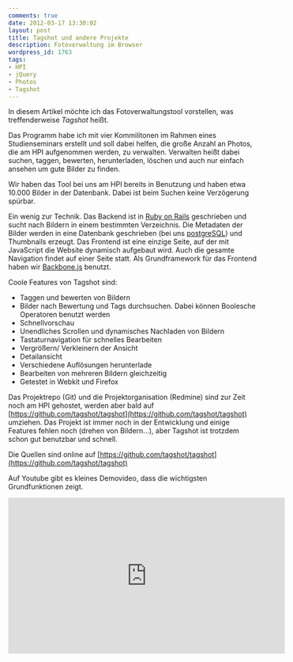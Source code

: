 ```yaml
---
comments: true
date: 2012-03-17 13:30:02
layout: post
title: Tagshot und andere Projekte
description: Fotoverwaltung im Browser
wordpress_id: 1763
tags:
- HPI
- jQuery
- Photos
- Tagshot
---
```


In diesem Artikel möchte ich das Fotoverwaltungstool vorstellen, was treffenderweise _Tagshot_ heißt.

Das Programm habe ich mit vier Kommilitonen im Rahmen eines Studienseminars erstellt und soll dabei helfen, die große Anzahl an Photos, die am HPI aufgenommen werden, zu verwalten. Verwalten heißt dabei suchen, taggen, bewerten, herunterladen, löschen und auch nur einfach ansehen um gute Bilder zu finden.

Wir haben das Tool bei uns am HPI bereits in Benutzung und haben etwa 10.000 Bilder in der Datenbank. Dabei ist beim Suchen keine Verzögerung spürbar.

Ein wenig zur Technik. Das Backend ist in [Ruby on Rails](http://rubyonrails.org/) geschrieben und sucht nach Bildern in einem bestimmten Verzeichnis. Die Metadaten der Bilder werden in eine Datenbank geschrieben (bei uns [postgreSQL](http://www.postgresql.org/)) und Thumbnails erzeugt. Das Frontend ist eine einzige Seite, auf der mit JavaScript die Website dynamisch aufgebaut wird. Auch die gesamte Navigation findet auf einer Seite statt. Als Grundframework für das Frontend haben wir [Backbone.js](http://documentcloud.github.com/backbone/) benutzt.

Coole Features von Tagshot sind:

  * Taggen und bewerten von Bildern
  * Bilder nach Bewertung und Tags durchsuchen. Dabei können Boolesche Operatoren benutzt werden
  * Schnellvorschau
  * Unendliches Scrollen und dynamisches Nachladen von Bildern
  * Tastaturnavigation für schnelles Bearbeiten
  * Vergrößern/ Verkleinern der Ansicht
  * Detailansicht
  * Verschiedene Auflösungen herunterlade
  * Bearbeiten von mehreren Bildern gleichzeitig
  * Getestet in Webkit und Firefox


Das Projektrepo (Git) und die Projektorganisation (Redmine) sind zur Zeit noch am HPI gehostet, werden aber bald auf [https://github.com/tagshot/tagshot](https://github.com/tagshot/tagshot) umziehen. Das Projekt ist immer noch in der Entwicklung und einige Features fehlen noch (drehen von Bildern...), aber Tagshot ist trotzdem schon gut benutzbar und schnell.

<update>Die Quellen sind online auf [https://github.com/tagshot/tagshot](https://github.com/tagshot/tagshot)</update>

Auf Youtube gibt es kleines Demovideo, dass die wichtigsten Grundfunktionen zeigt.

<iframe width="560" height="315" src="https://www.youtube-nocookie.com/embed/nB3fcDLNk8g" frameborder="0" allowfullscreen></iframe>
